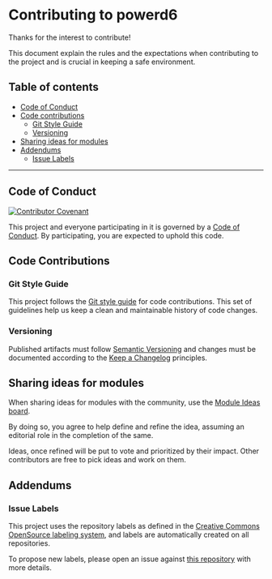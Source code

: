 # Contributing to powerd6

Thanks for the interest to contribute!

This document explain the rules and the expectations when contributing to the project and is crucial in keeping a safe environment.

## Table of contents
- [Code of Conduct](#code-of-conduct)
- [Code contributions](#code-contributions)
    - [Git Style Guide](#git-style-guide)
    - [Versioning](#versioning)
- [Sharing ideas for modules](#sharing-ideas-for-modules)
- [Addendums](#addendums)
    - [Issue Labels](#issue-labels)

---

## Code of Conduct

[![Contributor Covenant](https://img.shields.io/badge/Contributor%20Covenant-2.1-4baaaa.svg)](CODE_OF_CONDUCT.md)

This project and everyone participating in it is governed by a [Code of Conduct](CODE_OF_CONDUCT.md). By participating, you are expected to uphold this code.

## Code Contributions

### Git Style Guide

This project follows the [Git style guide](https://github.com/agis/git-style-guide) for code contributions. This set of guidelines help us keep a clean and maintainable history of code changes.

### Versioning

Published artifacts must follow [Semantic Versioning](https://semver.org/) and changes must be documented according to the [Keep a Changelog](https://keepachangelog.com/en/1.0.0/) principles.

## Sharing ideas for modules

When sharing ideas for modules with the community, use the [Module Ideas board](https://github.com/orgs/powerd6/projects/1/views/1).

By doing so, you agree to help define and refine the idea, assuming an editorial role in the completion of the same.

Ideas, once refined will be put to vote and prioritized by their impact. Other contributors are free to pick ideas and work on them.


## Addendums

### Issue Labels

This project uses the repository labels as defined in the [Creative Commons OpenSource labeling system](https://opensource.creativecommons.org/contributing-code/repo-labels/), and labels are automatically created on all repositories.

To propose new labels, please open an issue against [this repository](https://github.com/powerd6/.github) with more details.
